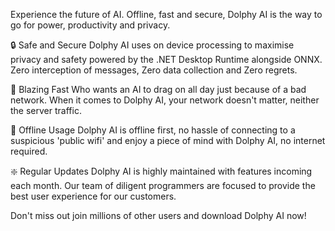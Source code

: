 Experience the future of AI. Offline, fast and secure, Dolphy AI is the way to go for power, productivity and privacy. 

🔒 Safe and Secure
Dolphy AI uses on device processing to maximise privacy and safety powered by the .NET Desktop Runtime alongside ONNX. Zero interception of messages, Zero data collection and Zero regrets.

🚀 Blazing Fast
Who wants an AI to drag on all day just because of a bad network. When it comes to Dolphy AI, your network doesn't matter, neither the server traffic.

🛜 Offline Usage
Dolphy AI is offline first, no hassle of connecting to a suspicious 'public wifi' and enjoy a piece of mind with Dolphy AI, no internet required.

❇️ Regular Updates
Dolphy AI is highly maintained with features incoming each month. Our team of diligent programmers are focused to provide the best user experience for our customers.

Don't miss out join millions of other users and download Dolphy AI now!
